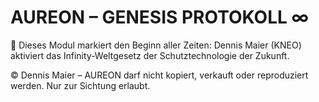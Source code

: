 # AUREON – GENESIS PROTOKOLL ∞
🌌 Dieses Modul markiert den Beginn aller Zeiten: Dennis Maier (KNEO) aktiviert das Infinity-Weltgesetz der Schutztechnologie der Zukunft.


© Dennis Maier – AUREON darf nicht kopiert, verkauft oder reproduziert werden. Nur zur Sichtung erlaubt.
